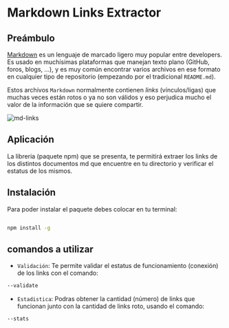 # Markdown Links Extractor

## Preámbulo

[Markdown](https://es.wikipedia.org/wiki/Markdown) es un lenguaje de marcado
ligero muy popular entre developers. Es usado en muchísimas plataformas que
manejan texto plano (GitHub, foros, blogs, ...), y es muy común
encontrar varios archivos en ese formato en cualquier tipo de repositorio
(empezando por el tradicional `README.md`).

Estos archivos `Markdown` normalmente contienen _links_ (vínculos/ligas) que
muchas veces están rotos o ya no son válidos y eso perjudica mucho el valor de la información que se quiere compartir.

![md-links](https://user-images.githubusercontent.com/110297/42118443-b7a5f1f0-7bc8-11e8-96ad-9cc5593715a6.jpg)

## Aplicación

La libreria (paquete npm) que se presenta, te permitirá extraer los links de los distintos documentos md que encuentre en tu directorio y verificar el estatus de los mismos.

## Instalación

Para poder instalar el paquete debes colocar en tu terminal:

```sh

npm install -g
```

## comandos a utilizar

- `Validación`: Te permite validar el estatus de funcionamiento (conexión) de los links con el comando:

```sh
--validate
```

-  `Estadistica`: Podras obtener la cantidad (número) de links que funcionan junto con la cantidad de links roto, usando el comando: 

```sh
--stats
```

